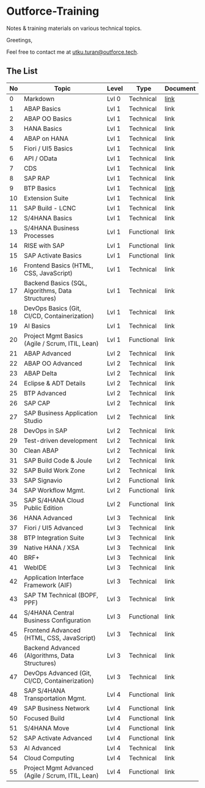 # Outforce-Training
Notes & training materials on various technical topics.<br>

Greetings,<br>
<!--My name is Utku and I am working as an SAP ABAP developer since 2007.
To be honest, I have never been an "open-source developer". I usually keep my code and my notes to myself, but times are changing, and so should I. 
Hence, I've decided to begin sharing more of my work in public repositories, starting with this repository containing my notes on BTP. It might take a while to get everything ready, as I'll need to tidy up the formatting, fix the things that might cause copyright issues, etc. Hopefully, I would soon find the time and willpower to add my (very unorganized) code archive, too. … -->

Feel free to contact me at <utku.turan@outforce.tech>.

<!--Please add new trainings to the list below.-->

## The List
| No | Topic                                             | Level | Type       | Document |
| -- | ------------------------------------------------- | ----- | ---------- | -------- |
| 0  | Markdown                                          | Lvl 0 | Technical  | [link](Markdown/Markdown.md) |
| 1  | ABAP Basics                                       | Lvl 1 | Technical  | link     |
| 2  | ABAP OO Basics                                    | Lvl 1 | Technical  | link     |
| 3  | HANA Basics                                       | Lvl 1 | Technical  | link     |
| 4  | ABAP on HANA                                      | Lvl 1 | Technical  | link     |
| 5  | Fiori / UI5 Basics                                | Lvl 1 | Technical  | link     |
| 6  | API / OData                                       | Lvl 1 | Technical  | link     |
| 7  | CDS                                               | Lvl 1 | Technical  | link     |
| 8  | SAP RAP                                           | Lvl 1 | Technical  | link     |
| 9  | BTP Basics                                        | Lvl 1 | Technical  | [link](https://github.com/utku-turan/Outforce-BTP)     |
| 10 | Extension Suite                                   | Lvl 1 | Technical  | link     |
| 11 | SAP Build - LCNC                                  | Lvl 1 | Technical  | link     |
| 12 | S/4HANA Basics                                    | Lvl 1 | Technical  | link     |
| 13 | S/4HANA Business Processes                        | Lvl 1 | Functional | link     |
| 14 | RISE with SAP                                     | Lvl 1 | Functional | link     |
| 15 | SAP Activate Basics                               | Lvl 1 | Functional | link     |
| 16 | Frontend Basics (HTML, CSS, JavaScript)           | Lvl 1 | Technical  | link     |
| 17 | Backend Basics (SQL, Algorithms, Data Structures) | Lvl 1 | Technical  | link     |
| 18 | DevOps Basics (Git, CI/CD, Containerization)      | Lvl 1 | Technical  | link     |
| 19 | AI Basics                                         | Lvl 1 | Technical  | link     |
| 20 | Project Mgmt Basics (Agile / Scrum, ITIL, Lean)   | Lvl 1 | Functional | link     |
| 21 | ABAP Advanced                                     | Lvl 2 | Technical  | link     |
| 22 | ABAP OO Advanced                                  | Lvl 2 | Technical  | link     |
| 23 | ABAP Delta                                        | Lvl 2 | Technical  | link     |
| 24 | Eclipse & ADT Details                             | Lvl 2 | Technical  | link     |
| 25 | BTP Advanced                                      | Lvl 2 | Technical  | link     |
| 26 | SAP CAP                                           | Lvl 2 | Technical  | link     |
| 27 | SAP Business Application Studio                   | Lvl 2 | Technical  | link     |
| 28 | DevOps in SAP                                     | Lvl 2 | Technical  | link     |
| 29 | Test-driven development                           | Lvl 2 | Technical  | link     |
| 30 | Clean ABAP                                        | Lvl 2 | Technical  | link     |
| 31 | SAP Build Code & Joule                            | Lvl 2 | Technical  | link     |
| 32 | SAP Build Work Zone                               | Lvl 2 | Technical  | link     |
| 33 | SAP Signavio                                      | Lvl 2 | Functional | link     |
| 34 | SAP Workflow Mgmt.                                | Lvl 2 | Functional | link     |
| 35 | SAP S/4HANA Cloud Public Edition                  | Lvl 2 | Functional | link     |
| 36 | HANA Advanced                                     | Lvl 3 | Technical  | link     |
| 37 | Fiori / UI5 Advanced                              | Lvl 3 | Technical  | link     |
| 38 | BTP Integration Suite                             | Lvl 3 | Technical  | link     |
| 39 | Native HANA / XSA                                 | Lvl 3 | Technical  | link     |
| 40 | BRF+                                              | Lvl 3 | Technical  | link     |
| 41 | WebIDE                                            | Lvl 3 | Technical  | link     |
| 42 | Application Interface Framework (AIF)             | Lvl 3 | Technical  | link     |
| 43 | SAP TM Technical (BOPF, PPF)                      | Lvl 3 | Technical  | link     |
| 44 | S/4HANA Central Business Configuration            | Lvl 3 | Functional | link     |
| 45 | Frontend Advanced (HTML, CSS, JavaScript)         | Lvl 3 | Technical  | link     |
| 46 | Backend Advanced (Algorithms, Data Structures)    | Lvl 3 | Technical  | link     |
| 47 | DevOps Advanced (Git, CI/CD, Containerization)    | Lvl 3 | Technical  | link     |
| 48 | SAP S/4HANA Transportation Mgmt.                  | Lvl 4 | Functional | link     |
| 49 | SAP Business Network                              | Lvl 4 | Functional | link     |
| 50 | Focused Build                                     | Lvl 4 | Functional | link     |
| 51 | S/4HANA Move                                      | Lvl 4 | Functional | link     |
| 52 | SAP Activate Advanced                             | Lvl 4 | Functional | link     |
| 53 | AI Advanced                                       | Lvl 4 | Technical  | link     |
| 54 | Cloud Computing                                   | Lvl 4 | Technical  | link     |
| 55 | Project Mgmt Advanced (Agile / Scrum, ITIL, Lean) | Lvl 4 | Functional | link     |

